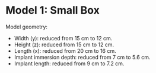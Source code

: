 # Model 1: Small Box

Model geometry: 
-	Width (y): reduced from 15 cm to 12 cm.
-	Height (z): reduced from 15 cm to 12 cm.
-	Length (x): reduced from 20 cm to 16 cm.  
-	Implant immersion depth: reduced from 7 cm to 5.6 cm.
-	Implant length: reduced from 9 cm to 7.2 cm.

